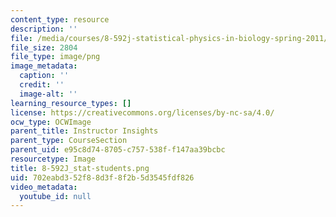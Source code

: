 ```yaml
---
content_type: resource
description: ''
file: /media/courses/8-592j-statistical-physics-in-biology-spring-2011/702eabd352f88d3f8f2b5d3545fdf826_8-592J_stat-students.png
file_size: 2804
file_type: image/png
image_metadata:
  caption: ''
  credit: ''
  image-alt: ''
learning_resource_types: []
license: https://creativecommons.org/licenses/by-nc-sa/4.0/
ocw_type: OCWImage
parent_title: Instructor Insights
parent_type: CourseSection
parent_uid: e95c8d74-8705-c757-538f-f147aa39bcbc
resourcetype: Image
title: 8-592J_stat-students.png
uid: 702eabd3-52f8-8d3f-8f2b-5d3545fdf826
video_metadata:
  youtube_id: null
---
```

